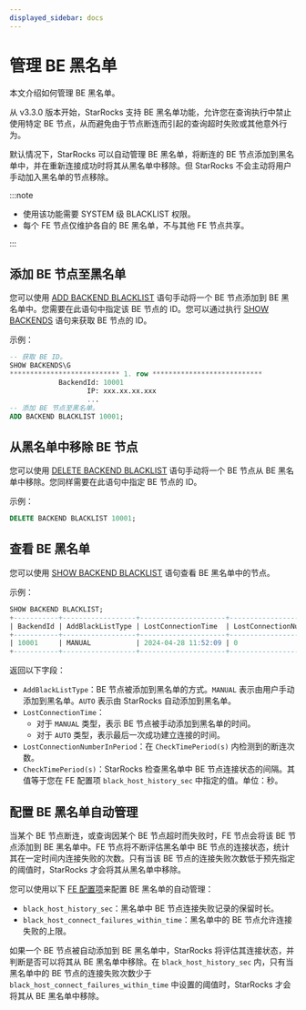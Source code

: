 ```yaml
---
displayed_sidebar: docs
---
```


# 管理 BE 黑名单

本文介绍如何管理 BE 黑名单。

从 v3.3.0 版本开始，StarRocks 支持 BE 黑名单功能，允许您在查询执行中禁止使用特定 BE 节点，从而避免由于节点断连而引起的查询超时失败或其他意外行为。

默认情况下，StarRocks 可以自动管理 BE 黑名单，将断连的 BE 节点添加到黑名单中，并在重新连接成功时将其从黑名单中移除。但 StarRocks 不会主动将用户手动加入黑名单的节点移除。

:::note

- 使用该功能需要 SYSTEM 级 BLACKLIST 权限。
- 每个 FE 节点仅维护各自的 BE 黑名单，不与其他 FE 节点共享。

:::

## 添加 BE 节点至黑名单

您可以使用 [ADD BACKEND BLACKLIST](../../sql-reference/sql-statements/cluster-management/nodes_processes/ADD_BACKEND_BLACKLIST.md) 语句手动将一个 BE 节点添加到 BE 黑名单中。您需要在此语句中指定该 BE 节点的 ID。您可以通过执行 [SHOW BACKENDS](../../sql-reference/sql-statements/cluster-management/nodes_processes/SHOW_BACKENDS.md) 语句来获取 BE 节点的 ID。

示例：

```SQL
-- 获取 BE ID。
SHOW BACKENDS\G
*************************** 1. row ***************************
            BackendId: 10001
                   IP: xxx.xx.xx.xxx
                   ...
-- 添加 BE 节点至黑名单。
ADD BACKEND BLACKLIST 10001;
```

## 从黑名单中移除 BE 节点

您可以使用 [DELETE BACKEND BLACKLIST](../../sql-reference/sql-statements/cluster-management/nodes_processes/DELETE_BACKEND_BLACKLIST.md) 语句手动将一个 BE 节点从 BE 黑名单中移除。您同样需要在此语句中指定 BE 节点的 ID。

示例：

```SQL
DELETE BACKEND BLACKLIST 10001;
```

## 查看 BE 黑名单

您可以使用 [SHOW BACKEND BLACKLIST](../../sql-reference/sql-statements/cluster-management/nodes_processes/SHOW_BACKEND_BLACKLIST.md) 语句查看 BE 黑名单中的节点。

示例：

```SQL
SHOW BACKEND BLACKLIST;
+-----------+------------------+---------------------+------------------------------+--------------------+
| BackendId | AddBlackListType | LostConnectionTime  | LostConnectionNumberInPeriod | CheckTimePeriod(s) |
+-----------+------------------+---------------------+------------------------------+--------------------+
| 10001     | MANUAL           | 2024-04-28 11:52:09 | 0                            | 5                  |
+-----------+------------------+---------------------+------------------------------+--------------------+
```

返回以下字段：

- `AddBlackListType`：BE 节点被添加到黑名单的方式。`MANUAL` 表示由用户手动添加到黑名单。`AUTO` 表示由 StarRocks 自动添加到黑名单。
- `LostConnectionTime`：
  - 对于 `MANUAL` 类型，表示 BE 节点被手动添加到黑名单的时间。
  - 对于 `AUTO` 类型，表示最后一次成功建立连接的时间。
- `LostConnectionNumberInPeriod`：在 `CheckTimePeriod(s)` 内检测到的断连次数。
- `CheckTimePeriod(s)`：StarRocks 检查黑名单中 BE 节点连接状态的间隔。其值等于您在 FE 配置项 `black_host_history_sec` 中指定的值。单位：秒。

## 配置 BE 黑名单自动管理

当某个 BE 节点断连，或查询因某个 BE 节点超时而失败时，FE 节点会将该 BE 节点添加到 BE 黑名单中。FE 节点将不断评估黑名单中 BE 节点的连接状态，统计其在一定时间内连接失败的次数。只有当该 BE 节点的连接失败次数低于预先指定的阈值时，StarRocks 才会将其从黑名单中移除。

您可以使用以下 [FE 配置项](./FE_configuration.md)来配置 BE 黑名单的自动管理：

- `black_host_history_sec`：黑名单中 BE 节点连接失败记录的保留时长。
- `black_host_connect_failures_within_time`：黑名单中的 BE 节点允许连接失败的上限。

如果一个 BE 节点被自动添加到 BE 黑名单中，StarRocks 将评估其连接状态，并判断是否可以将其从 BE 黑名单中移除。在 `black_host_history_sec` 内，只有当黑名单中的 BE 节点的连接失败次数少于 `black_host_connect_failures_within_time` 中设置的阈值时，StarRocks 才会将其从 BE 黑名单中移除。
